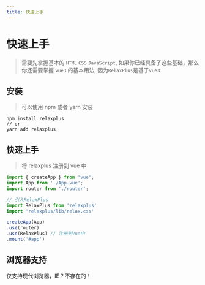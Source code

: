 ```yaml
---
title: 快速上手
---
```


# 快速上手
> 需要先掌握基本的 `HTML` `CSS` `JavaScript`, 如果你已经具备了这些基础，那么你还需要掌握 `vue3` 的基本用法, 因为`RelaxPlus`是基于`vue3`

## 安装
> 可以使用 npm 或者 yarn 安装
```
npm install relaxplus
// or
yarn add relaxplus
```

## 快速上手
> 将 relaxplus 注册到 vue 中
```js
import { createApp } from 'vue';
import App from './App.vue';
import router from './router';

// 引入RelaxPlus
import RelaxPlus from 'relaxplus'
import 'relaxplus/lib/relax.css'

createApp(App)
.use(router)
.use(RelaxPlus) // 注册到Vue中
.mount('#app')
```

## 浏览器支持
仅支持现代浏览器，IE？不存在的！

